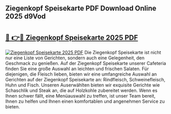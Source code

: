 ## Ziegenkopf Speisekarte PDF Download Online 2025 d9Vod

# <h2><a href="http://gc72fy2.nevu.top/?p=Ziegenkopf+Speisekarte">🔗 👉🔴 Ziegenkopf Speisekarte 2025 PDF</a></h2>

[![Ziegenkopf Speisekarte 2025 PDF](https://i.imgur.com/dBaPXMq.png)](http://gc72fy2.nevu.top/?p=Ziegenkopf+Speisekarte)
Die Ziegenkopf Speisekarte ist nicht nur eine Liste von Gerichten, sondern auch eine Gelegenheit, den Geschmack zu genießen. Auf der Ziegenkopf Speisekarte unserer Cafeteria finden Sie eine große Auswahl an leichten und frischen Salaten. Für diejenigen, die Fleisch lieben, bieten wir eine umfangreiche Auswahl an Gerichten auf der Ziegenkopf Speisekarte an: Rindfleisch, Schweinefleisch, Huhn und Fisch. Unseren Auserwählten bieten wir exquisite Gerichte wie Schaschlik und Steak an, die auf Holzkohle zubereitet werden. Wenn es Ihnen schwer fällt, eine Menüauswahl zu treffen, ist unser Team bereit, Ihnen zu helfen und Ihnen einen komfortablen und angenehmen Service zu bieten.
